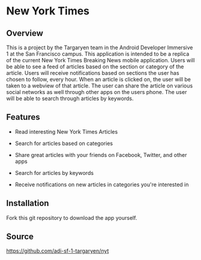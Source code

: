 New York Times
==============

## Overview

This is a project by the Targaryen team in the Android Developer Immersive 1 at the San Francisco campus. This application is intended to be a replica of the current New York Times Breaking News mobile application. Users will be able to see a feed of articles based on the section or category of the article. Users will receive notifications based on sections the user has chosen to follow, every hour. When an article is clicked on, the user will be taken to a webview of that article. The user can share the article on various social networks as well through other apps on the users phone. The user will be able to search through articles by keywords.


Features
--------

- Read interesting New York Times Articles

- Search for articles based on categories

- Share great articles with your friends on Facebook, Twitter, and other apps

- Search for articles by keywords

- Receive notifications on new articles in categories you're interested in


Installation
------------

Fork this git repository to download the app yourself.


Source
------

https://github.com/adi-sf-1-targaryen/nyt